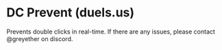 # DC Prevent (duels.us)
Prevents double clicks in real-time. If there are any issues, please contact @greyether on discord.
